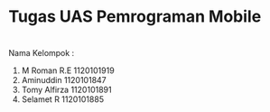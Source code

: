 # Tugas UAS Pemrograman Mobile
# 
Nama Kelompok : 

1. M Roman R.E 1120101919
2. Aminuddin 1120101847
3. Tomy Alfirza 1120101891
4. Selamet R 1120101885
